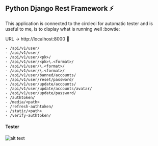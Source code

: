 ## Python Django Rest Framework :zap:

This application is connected to the circleci for automatic tester and is useful to me, is to display what is running well :bowtie:

URL -> http://localhost:8000 :tulip:

```
- /api/v1/user/
- /api/v1/user/
- /api/v1/user/<pk>/
- /api/v1/user/<pk>\.<format>/
- /api/v1/user/\.<format>/
- /api/v1/user/\.<format>/
- /api/v1/user/banned/accounts/
- /api/v1/user/reset/password/
- /api/v1/user/update/accounts/
- /api/v1/user/update/accounts/avatar/
- /api/v1/user/update/password/
- /authtoken/
- /media/<path>
- /refresh-authtoken/
- /static/<path>
- /verify-authtoken/
```

#### Tester

![alt text](https://scontent.fcgk7-1.fna.fbcdn.net/v/t1.6435-9/175977946_1390255401307877_3498577087562169360_n.jpg?_nc_cat=106&ccb=1-3&_nc_sid=730e14&_nc_eui2=AeE_URB60tsKMApCBLOGwdHsr-6TP5CWMrSv7pM_kJYytMuthN4XSHoPxcKQWrvdfUM5xN30e1xnZ2ADh2_YnIm5&_nc_ohc=F-yUfixLXLYAX-bhtDw&_nc_ht=scontent.fcgk7-1.fna&oh=0d873e43a9faacc44c22f102c4716f6a&oe=60A299B1)
